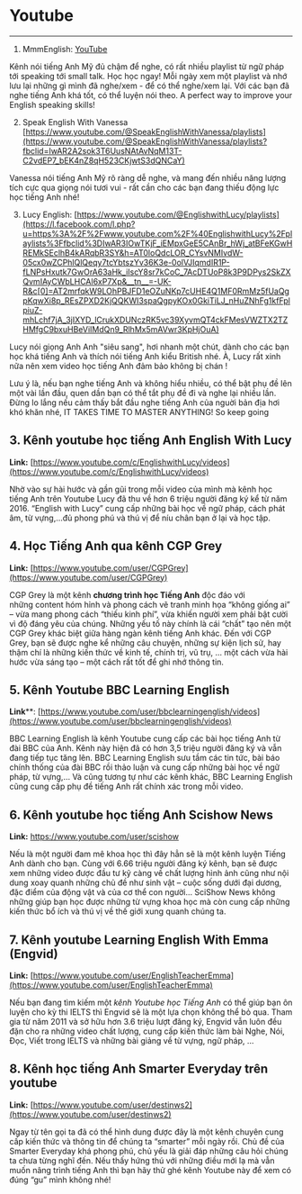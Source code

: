 # Youtube
--- 
1. MmmEnglish: [YouTube](https://www.youtube.com/watch?v=WYZgp_L63FQ&list=PLD_5T89Ssbn2uLq6aSQB1mZuf12_Klbwh&index=3)

Kênh nói tiếng Anh Mỹ đủ chậm để nghe, có rất nhiều playlist từ ngữ pháp tới speaking tới small talk. Học học ngay! Mỗi ngày xem một playlist và nhớ lưu lại những gì mình đã nghe/xem - để có thể nghe/xem lại. Với các bạn đã nghe tiếng Anh khá tốt, có thể luyện nói theo. A perfect way to improve your English speaking skills!

2. Speak English With Vanessa [https://www.youtube.com/@SpeakEnglishWithVanessa/playlists](https://www.youtube.com/@SpeakEnglishWithVanessa/playlists?fbclid=IwAR2A2sok3T6UusNAtAvNqM13T-C2vdEP7_bEK4nZ8qH523CKjwtS3dQNCaY)

Vanessa nói tiếng Anh Mỹ rõ ràng dễ nghe, và mang đến nhiều năng lượng tích cực qua giọng nói tươi vui - rất cần cho các bạn đang thiếu động lực học tiếng Anh nhé!

3. Lucy English: [https://www.youtube.com/@EnglishwithLucy/playlists](https://l.facebook.com/l.php?u=https%3A%2F%2Fwww.youtube.com%2F%40EnglishwithLucy%2Fplaylists%3Ffbclid%3DIwAR3IOwTKjF_iEMpxGeE5CAnBr_hWj_atBFeKGwHREMkSEclhB4kARqbR3SY&h=AT0loQdcLOR_CYsvNMIvdW-05cx0wZCPhlQlQeqy7tcYbtszYv36K3e-0olVJIqmdIR1P-fLNPsHxutk7GwOrA63aHk_iIscY8sr7kCoC_7AcDTUoP8k3P9DPys2SkZXQvmIAyCWbLHCAl6xP7Xp&__tn__=-UK-R&c[0]=AT2mrfqkW9LOhPBJFD1eOZuNKp7cUHE4Q1MF0RmMz5fUaQgpKqwXi8p_REsZPXD2KjQQKWI3spaQgpyKOx0GkiTiLJ_nHuZNhFg1kfFplpiuZ-mhLchf7jA_3jIXYD_lCrukXDUNczRK5vc39XyvmQT4ckFMesVWZTX2TZHMfgC9bxuHBeViIMdQn9_RlhMx5mAVwr3KpHjOuA)

Lucy nói giọng Anh Anh "siêu sang", hơi nhanh một chút, dành cho các bạn học khá tiếng Anh và thích nói tiếng Anh kiểu British nhé. À, Lucy rất xinh nữa nên xem video học tiếng Anh đảm bảo không bị chán !

Lưu ý là, nếu bạn nghe tiếng Anh và không hiểu nhiều, có thể bật phụ đề lên một vài lần đầu, quen dần bạn có thể tắt phụ đề đi và nghe lại nhiều lần. Đừng lo lắng nếu cảm thấy bắt đầu nghe tiếng Anh của nguời bản địa hơi khó khăn nhé, IT TAKES TIME TO MASTER ANYTHING! So keep going

## **3. Kênh youtube học tiếng Anh English With Lucy**

**Link:** [https://www.youtube.com/c/EnglishwithLucy/videos](https://www.youtube.com/c/EnglishwithLucy/videos)

Nhờ vào sự hài hước và gần gũi trong mỗi video của mình mà kênh học tiếng Anh trên Youtube Lucy đã thu về hơn 6 triệu người đăng ký kể từ năm 2016. “English with Lucy” cung cấp những bài học về ngữ pháp, cách phát âm, từ vựng,…đủ phong phú và thú vị để níu chân bạn ở lại và học tập.

## **4. Học Tiếng Anh qua kênh CGP Grey**

**Link:** [https://www.youtube.com/user/CGPGrey](https://www.youtube.com/user/CGPGrey)

CGP Grey là một kênh **chương trình học Tiếng Anh** độc đáo với những content hóm hỉnh và phong cách vẽ tranh minh họa “không giống ai” – vừa mang phong cách “thiếu kinh phí”, vừa khiến người xem phải bật cười vì độ đáng yêu của chúng. Những yếu tố này chính là cái “chất” tạo nên một CGP Grey khác biệt giữa hàng ngàn kênh tiếng Anh khác. Đến với CGP Grey, bạn sẽ được nghe kể những câu chuyện, những sự kiện lịch sử, hay thậm chí là những kiến thức về kinh tế, chính trị, vũ trụ, … một cách vừa hài hước vừa sáng tạo – một cách rất tốt để ghi nhớ thông tin.

## **5. Kênh Youtube BBC Learning English**

**Link****: [https://www.youtube.com/user/bbclearningenglish/videos](https://www.youtube.com/user/bbclearningenglish/videos)

BBC Learning English là kênh Youtube cung cấp các bài học tiếng Anh từ đài BBC của Anh. Kênh này hiện đã có hơn 3,5 triệu người đăng ký và vẫn đang tiếp tục tăng lên. BBC Learning English sưu tầm các tin tức, bài báo chính thống của đài BBC rồi thảo luận và cung cấp những bài học về ngữ pháp, từ vựng,… Và cũng tương tự như các kênh khác, BBC Learning English cũng cung cấp phụ đề tiếng Anh rất chính xác trong mỗi video.

## **6. Kênh youtube học tiếng Anh Scishow News**

**Link:** https://www.youtube.com/user/scishow

Nếu là một người đam mê khoa học thì đây hẳn sẽ là một kênh luyện Tiếng Anh dành cho bạn. Cùng với 6.66 triệu người đăng ký kênh, bạn sẽ được xem những video được đầu tư kỹ càng về chất lượng hình ảnh cũng như nội dung xoay quanh những chủ đề như sinh vật – cuộc sống dưới đại dương, đặc điểm của động vật và của cơ thể con người… SciShow News không những giúp bạn học được những từ vựng khoa học mà còn cung cấp những kiến thức bổ ích và thú vị về thế giới xung quanh chúng ta.

## **7. Kênh youtube Learning English With Emma (Engvid)**

**Link:** [https://www.youtube.com/user/EnglishTeacherEmma](https://www.youtube.com/user/EnglishTeacherEmma)

Nếu bạn đang tìm kiếm một _kênh Youtube học Tiếng Anh_ có thể giúp bạn ôn luyện cho kỳ thi IELTS thì Engvid sẽ là một lựa chọn không thể bỏ qua. Tham gia từ năm 2011 và sở hữu hơn 3.6 triệu lượt đăng ký, Engvid vẫn luôn đều đặn cho ra những video chất lượng, cung cấp kiến thức làm bài Nghe, Nói, Đọc, Viết trong IELTS và những bài giảng về từ vựng, ngữ pháp, …

## **8. Kênh học tiếng Anh Smarter Everyday trên youtube**

**Link:** [https://www.youtube.com/user/destinws2](https://www.youtube.com/user/destinws2)

Ngay từ tên gọi ta đã có thể hình dung được đây là một kênh chuyên cung cấp kiến thức và thông tin để chúng ta “smarter” mỗi ngày rồi. Chủ đề của Smarter Everyday khá phong phú, chủ yếu là giải đáp những câu hỏi chúng ta chưa từng nghĩ đến. Nếu thấy hứng thú với những điều mới lạ mà vẫn muốn nâng trình tiếng Anh thì bạn hãy thử ghé kênh Youtube này để xem có đúng “gu” mình không nhé!

